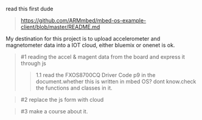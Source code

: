 read this first dude
>https://github.com/ARMmbed/mbed-os-example-client/blob/master/README.md

My destination for this project is to upload accelerometer and magnetometer data into a IOT cloud, either bluemix or onenet is ok.

>#1 reading the accel & magent data from the board and express it through js 
>>1.1 read the FXOS8700CQ Driver Code 
>>p9 in the document.whether this is written in mbed OS? dont know.check the functions and classes in it.

>#2 replace the js form with cloud

>#3 make a course about it.

